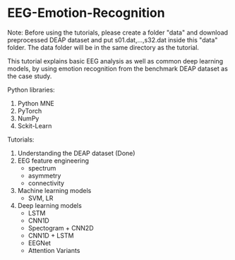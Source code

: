 # EEG-Emotion-Recognition

Note: Before using the tutorials, please create a folder "data" and download preprocessed DEAP dataset and put s01.dat,...,s32.dat inside this "data" folder.  The data folder will be in the same directory as the tutorial.

This tutorial explains basic EEG analysis as well as common deep learning models, by using emotion recognition from the benchmark DEAP dataset as the case study.

Python libraries:
1. Python MNE
2. PyTorch
3. NumPy
4. Sckit-Learn

Tutorials:
1. Understanding the DEAP dataset (Done)
2. EEG feature engineering
   - spectrum
   - asymmetry
   - connectivity
4. Machine learning models
   - SVM, LR
5. Deep learning models
   - LSTM
   - CNN1D
   - Spectogram + CNN2D
   - CNN1D + LSTM
   - EEGNet
   - Attention Variants
   
